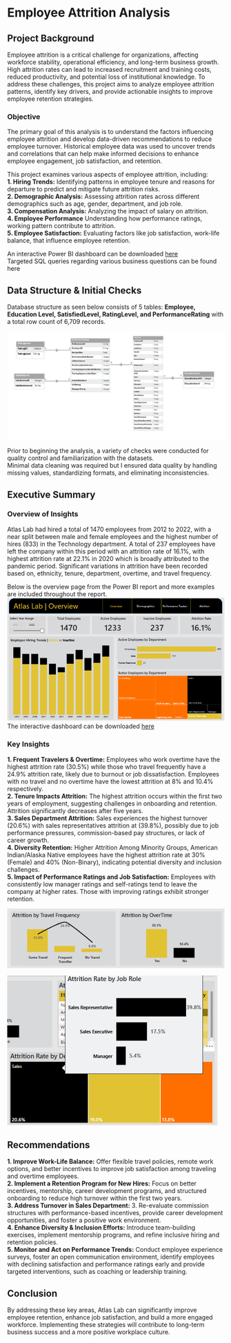 # Employee Attrition Analysis
## Project Background
Employee attrition is a critical challenge for organizations, affecting workforce stability, operational efficiency, and long-term business growth. High attrition rates can lead to increased recruitment and training costs, reduced productivity, and potential loss of institutional knowledge. To address these challenges, this project aims to analyze employee attrition patterns, identify key drivers, and provide actionable insights to improve employee retention strategies.

### Objective
The primary goal of this analysis is to understand the factors influencing employee attrition and develop data-driven recommendations to reduce employee turnover. Historical employee data was used to uncover trends and correlations that can help make informed decisions to enhance employee engagement, job satisfaction, and retention.

This project examines various aspects of employee attrition, including:  
**1.	Hiring Trends:** Identifying patterns in employee tenure and reasons for departure to predict and mitigate future attrition risks.  
**2.	Demographic Analysis:** Assessing attrition rates across different demographics such as age, gender, department, and job role.  
**3.	Compensation Analysis:** Analyzing the impact of salary on attrition.  
**4.	Employee Performance** Understanding how performance ratings, working pattern contribute to attrition.  
**5.	Employee Satisfaction:** Evaluating factors like job satisfaction, work-life balance, that influence employee retention.  

An interactive Power BI dashboard can be downloaded [here](https://github.com/Aisha-Badmus/Employee_Attrition_Analysis/blob/main/HR%20Analytics%20Solution.pbix)\
Targeted SQL queries regarding various business questions can be found here

## Data Structure & Initial Checks 
Database structure as seen below consists of 5 tables: **Employee, Education Level, SatisfiedLevel, RatingLevel, and PerformanceRating** with a total row count of 6,709 records.

![database structure](https://github.com/Aisha-Badmus/Employee_Attrition_Analysis/blob/main/db%20structure.png)

Prior to beginning the analysis, a variety of checks were conducted for quality control and familiarization with the datasets.\
Minimal data cleaning was required but I ensured data quality by handling missing values, standardizing formats, and eliminating inconsistencies.

## Executive Summary
### Overview of Insights	
Atlas Lab had hired a total of 1470 employees from 2012 to 2022, with a near split between male and female employees and the highest number of hires (833) in the Technology department. A total of 237 employees have left the company within this period with an attrition rate of 16.1%, with highest attrition rate at 22.1% in 2020 which is broadly attributed to the pandemic period. Significant variations in attrition have been recorded based on, ethnicity, tenure, department, overtime, and travel frequency.

Below is the overview page from the Power BI report and more examples are included throughout the report.  
![overview](https://github.com/Aisha-Badmus/Employee_Attrition_Analysis/blob/main/Overview1.png)
The interactive dashboard can be downloaded [here](https://github.com/Aisha-Badmus/Employee_Attrition_Analysis/blob/main/HR%20Analytics%20Solution.pbix)


### Key Insights
**1. Frequent Travelers & Overtime:** Employees who work overtime have the highest attrition rate (30.5%) while those who travel frequently have a 24.9% attrition rate, likely due to burnout or job dissatisfaction. Employees with no travel and no overtime have the lowest attrition at 8% and 10.4% respectively.  
**2. Tenure Impacts Attrition:** The highest attrition occurs within the first two years of employment, suggesting challenges in onboarding and retention. Attrition significantly decreases after five years.  
**3. Sales Department Attrition:** Sales experiences the highest turnover (20.6%) with sales representatives attrition at (39.8%), possibly due to job performance pressures, commission-based pay structures, or lack of career growth.  
**4. Diversity Retention:**  Higher Attrition Among Minority Groups, American Indian/Alaska Native employees have the highest attrition rate at 30% (Female) and 40% (Non-Binary), indicating potential diversity and inclusion challenges.  
**5. Impact of Performance Ratings and Job Satisfaction:** Employees with consistently low manager ratings and self-ratings tend to leave the company at higher rates. Those with improving ratings exhibit stronger retention.

 ![travelovertime](https://github.com/Aisha-Badmus/Employee_Attrition_Analysis/blob/main/travelovertime.png)  
 
 ![salesattrition](https://github.com/Aisha-Badmus/Employee_Attrition_Analysis/blob/main/Sales%20Attrition1.png)
 
## Recommendations
**1. Improve Work-Life Balance:** Offer flexible travel policies, remote work options, and better incentives to improve job satisfaction among traveling and overtime employees.\
**2. Implement a Retention Program for New Hires:** Focus on better incentives, mentorship, career development programs, and structured onboarding to reduce high turnover within the first two years.\
**3. Address Turnover in Sales Department:** 3. Re-evaluate commission structures with performance-based incentives, provide career development opportunities, and foster a positive work environment.\
**4. Enhance Diversity & Inclusion Efforts:** Introduce team-building exercises, implement mentorship programs, and refine inclusive hiring and retention policies.\
**5. Monitor and Act on Performance Trends:** Conduct employee experience surveys, foster an open communication environment, identify employees with declining satisfaction and performance ratings early and provide targeted interventions, such as coaching or leadership training.

## Conclusion
By addressing these key areas, Atlas Lab can significantly improve employee retention, enhance job satisfaction, and build a more engaged workforce. Implementing these strategies will contribute to long-term business success and a more positive workplace culture.


